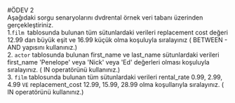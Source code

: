 #ÖDEV 2
<br>
Aşağıdaki sorgu senaryolarını dvdrental örnek veri tabanı üzerinden gerçekleştiriniz.
<br>
1.<code>film </code>tablosunda bulunan tüm sütunlardaki verileri replacement cost değeri 12.99 dan büyük eşit ve 16.99 küçük olma koşuluyla sıralayınız ( BETWEEN - AND yapısını kullanınız.)
<br>
2. <code>actor</code> tablosunda bulunan first_name ve last_name sütunlardaki verileri first_name 'Penelope' veya 'Nick' veya 'Ed' değerleri olması koşuluyla sıralayınız. ( IN operatörünü kullanınız.)
<br>
3. <code>film</code> tablosunda bulunan tüm sütunlardaki verileri rental_rate 0.99, 2.99, 4.99 <code>VE</code> replacement_cost 12.99, 15.99, 28.99 olma koşullarıyla sıralayınız. ( IN operatörünü kullanınız.)